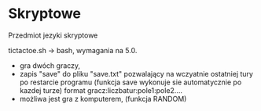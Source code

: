 # Skryptowe
Przedmiot jezyki skryptowe

tictactoe.sh -> bash, wymagania na 5.0.

- gra dwóch graczy,
- zapis "save" do pliku "save.txt" pozwalający na wczyatnie ostatniej tury po restarcie programu (funkcja save wykonuje sie automatycznie po kazdej turze)
format gracz:liczbatur:pole1:pole2....
- możliwa jest gra z komputerem, (funkcja RANDOM)
